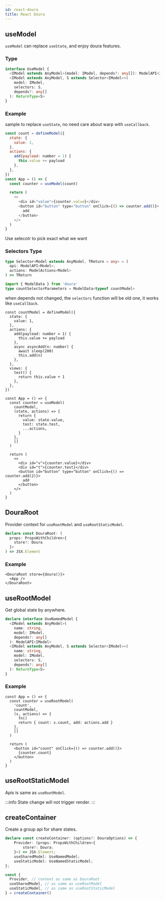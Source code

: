 ```yaml
---
id: react-doura
title: React Doura
---
```


## useModel

`useModel` can replace `useState`, and enjoy doura features.

### Type

```ts
interface UseModel {
  <IModel extends AnyModel>(model: IModel, depends?: any[]): ModelAPI<IModel>
  <IModel extends AnyModel, S extends Selector<IModel>>(
    model: IModel,
    selectors: S,
    depends?: any[]
  ): ReturnType<S>
}
```

### Example

sample to replace `useState`, no need care about warp with `useCallback`.

```js
const count = defineModel({
  state: {
    value: 1,
  },
  actions: {
    add(payload: number = 1) {
      this.value += payload
    },
  },
})
const App = () => {
  const counter = useModel(count)

  return (
    <>
      <div id="value">{counter.value}</div>
      <button id="button" type="button" onClick={() => counter.add()}>
        add
      </button>
    </>
  )
}
```

Use selecotr to pick exact what we want

### Selectors Type

```ts
type Selector<Model extends AnyModel, TReturn = any> = (
  api: ModelAPI<Model>,
  actions: ModelActions<Model>
) => TReturn
```

```ts
import { ModelData } from 'doura'
type countSelectorParameters = ModelData<typeof countModel>
```

when depends not changed, the `selectors` function will be old one, it works like `useCallback`.

```tsx
const countModel = defineModel({
  state: {
    value: 1,
  },
  actions: {
    add(payload: number = 1) {
      this.value += payload
    },
    async asyncAdd(n: number) {
      await sleep(200)
      this.add(n)
    },
  },
  views: {
    test() {
      return this.value + 1
    },
  },
})

const App = () => {
  const counter = useModel(
    countModel,
    (state, actions) => {
      return {
        value: state.value,
        test: state.test,
        ...actions,
      }
    },
    []
  )

  return (
    <>
      <div id="v">{counter.value}</div>
      <div id="t">{counter.test}</div>
      <button id="button" type="button" onClick={() => counter.add(2)}>
        add
      </button>
    </>
  )
}
```

## DouraRoot

Provider context for `useRootModel` and `useRootStaticModel`.

```ts
declare const DouraRoot: (
  props: PropsWithChildren<{
    store?: Doura
  }>
) => JSX.Element
```

### Example

```tsx
<DouraRoot store={doura()}>
  <App />
</DouraRoot>
```

## useRootModel

Get global state by anywhere.

```ts
declare interface UseNamedModel {
  <IModel extends AnyModel>(
    name: string,
    model: IModel,
    depends?: any[]
  ): ModelAPI<IModel>
  <IModel extends AnyModel, S extends Selector<IModel>>(
    name: string,
    model: IModel,
    selectors: S,
    depends?: any[]
  ): ReturnType<S>
}
```

### Example

```tsx
const App = () => {
  const counter = useRootModel(
    'count',
    countModel,
    (s, actions) => {
      fn()
      return { count: s.count, add: actions.add }
    },
    []
  )

  return (
    <button id="count" onClick={() => counter.add()}>
      {counter.count}
    </button>
  )
}
```
## useRootStaticModel

Apis is same as `useRootModel`. 

:::info
State change will not trigger render.
:::

## createContainer

Create a group api for share states.

```ts
declare const createContainer: (options?: DouraOptions) => {
    Provider: (props: PropsWithChildren<{
        store?: Doura;
    }>) => JSX.Element;
    useSharedModel: UseNamedModel;
    useStaticModel: UseNamedStaticModel;
};
```

```ts
const {
  Provider, // context as same as DouraRoot
  useSharedModel, // as same as useRootModel
  useStaticModel, // as same as useRootStaticModel
} = createContainer()
```